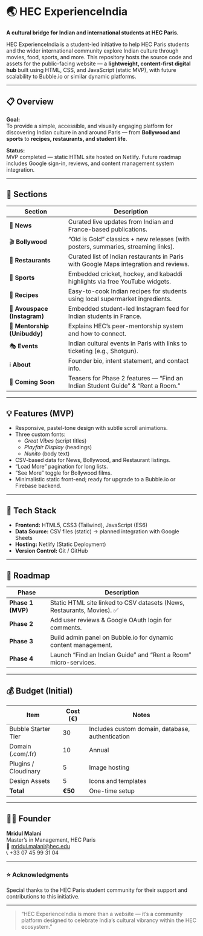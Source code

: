 # 🌏 HEC ExperienceIndia

**A cultural bridge for Indian and international students at HEC Paris.**

HEC ExperienceIndia is a student-led initiative to help HEC Paris students and the wider international community explore Indian culture through movies, food, sports, and more. This repository hosts the source code and assets for the public-facing website — a **lightweight, content-first digital hub** built using HTML, CSS, and JavaScript (static MVP), with future scalability to Bubble.io or similar dynamic platforms.

---

## 📋 Overview

**Goal:**  
To provide a simple, accessible, and visually engaging platform for discovering Indian culture in and around Paris — from **Bollywood and sports** to **recipes, restaurants, and student life**.

**Status:**  
MVP completed — static HTML site hosted on Netlify. Future roadmap includes Google sign-in, reviews, and content management system integration.

---

## 🧭 Sections

| Section | Description |
|----------|--------------|
| 📰 **News** | Curated live updates from Indian and France-based publications. |
| 🎬 **Bollywood** | “Old is Gold” classics + new releases (with posters, summaries, streaming links). |
| 🍛 **Restaurants** | Curated list of Indian restaurants in Paris with Google Maps integration and reviews. |
| 🏏 **Sports** | Embedded cricket, hockey, and kabaddi highlights via free YouTube widgets. |
| 🍲 **Recipes** | Easy-to-cook Indian recipes for students using local supermarket ingredients. |
| 📸 **Avouspace (Instagram)** | Embedded student-led Instagram feed for Indian students in France. |
| 🤝 **Mentorship (Unibuddy)** | Explains HEC’s peer-mentorship system and how to connect. |
| 🎭 **Events** | Indian cultural events in Paris with links to ticketing (e.g., Shotgun). |
| ℹ️ **About** | Founder bio, intent statement, and contact info. |
| 🚧 **Coming Soon** | Teasers for Phase 2 features — “Find an Indian Student Guide” & “Rent a Room.” |

---

## 💡 Features (MVP)

- Responsive, pastel-tone design with subtle scroll animations.  
- Three custom fonts:  
  - *Great Vibes* (script titles)  
  - *Playfair Display* (headings)  
  - *Nunito* (body text)  
- CSV-based data for News, Bollywood, and Restaurant listings.  
- “Load More” pagination for long lists.  
- “See More” toggle for Bollywood films.  
- Minimalistic static front-end; ready for upgrade to a Bubble.io or Firebase backend.

---

## 🧱 Tech Stack

- **Frontend:** HTML5, CSS3 (Tailwind), JavaScript (ES6)  
- **Data Source:** CSV files (static) → planned integration with Google Sheets  
- **Hosting:** Netlify (Static Deployment)  
- **Version Control:** Git / GitHub  

---

## 🚀 Roadmap

| Phase | Description |
|--------|--------------|
| **Phase 1 (MVP)** | Static HTML site linked to CSV datasets (News, Restaurants, Movies). ✅ |
| **Phase 2** | Add user reviews & Google OAuth login for comments. |
| **Phase 3** | Build admin panel on Bubble.io for dynamic content management. |
| **Phase 4** | Launch “Find an Indian Guide” and “Rent a Room” micro-services. |

---

## 💰 Budget (Initial)

| Item | Cost (€) | Notes |
|------|-----------|-------|
| Bubble Starter Tier | 30 | Includes custom domain, database, authentication |
| Domain (.com/.fr) | 10 | Annual |
| Plugins / Cloudinary | 5 | Image hosting |
| Design Assets | 5 | Icons and templates |
| **Total** | **€50** | One-time setup |

---

## 👨‍💻 Founder

**Mridul Malani**  
Master’s in Management, HEC Paris  
📧 [mridul.malani@hec.edu](mailto:mridul.malani@hec.edu)  
📞 +33 07 45 99 31 04  

---


### ⭐ Acknowledgments

Special thanks to the HEC Paris student community for their support and contributions to this initiative.

---

> “HEC ExperienceIndia is more than a website — it’s a community platform designed to celebrate India’s cultural vibrancy within the HEC ecosystem.”
